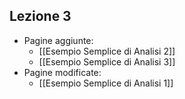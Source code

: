 ## Lezione 3
- Pagine aggiunte:
	- [[Esempio Semplice di Analisi 2]]
	- [[Esempio Semplice di Analisi 3]]
- Pagine modificate:
	- [[Esempio Semplice di Analisi 1]]